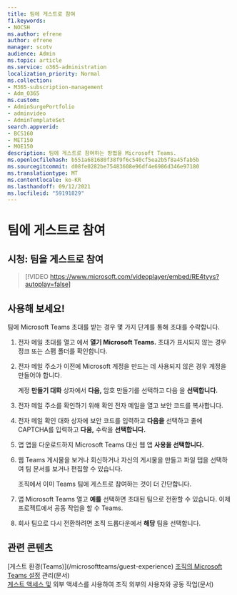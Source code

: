 ```yaml
---
title: 팀에 게스트로 참여
f1.keywords:
- NOCSH
ms.author: efrene
author: efrene
manager: scotv
audience: Admin
ms.topic: article
ms.service: o365-administration
localization_priority: Normal
ms.collection:
- M365-subscription-management
- Adm_O365
ms.custom:
- AdminSurgePortfolio
- adminvideo
- AdminTemplateSet
search.appverid:
- BCS160
- MET150
- MOE150
description: 팀에 게스트로 참여하는 방법을 Microsoft Teams.
ms.openlocfilehash: b551a681680f38f9f6c540cf5ea2b5f8a45fab5b
ms.sourcegitcommit: d08fe0282be75483608e96df4e6986d346e97180
ms.translationtype: MT
ms.contentlocale: ko-KR
ms.lasthandoff: 09/12/2021
ms.locfileid: "59191829"
---
```

# <a name="join-a-team-as-a-guest"></a>팀에 게스트로 참여

## <a name="watch-join-a-team-as-a-guest"></a>시청: 팀을 게스트로 참여

> [!VIDEO https://www.microsoft.com/videoplayer/embed/RE4tyys?autoplay=false]

## <a name="try-it"></a>사용해 보세요!

팀에 Microsoft Teams 초대를 받는 경우 몇 가지 단계를 통해 초대를 수락합니다.

1. 전자 메일 초대를 열고 에서 **열기 Microsoft Teams.** 초대가 표시되지 않는 경우 정크 또는 스팸 폴더를 확인합니다.
  1. 전자 메일 주소가 이전에 Microsoft 계정을 만드는 데 사용되지 않은 경우 계정을 만들어야 합니다.

     계정 **만들기 대화** 상자에서 **다음,** 암호 만들기를 선택하고 다음 을 **선택합니다.**
  1. 전자 메일 주소를 확인하기 위해 확인 전자 메일을 열고 보안 코드를 복사합니다.
  1. 전자 메일 확인  대화 상자에 보안 코드를 입력하고 **다음을** 선택하고 줄에 CAPTCHA를 입력하고  **다음,** 수락을 **선택합니다.**
1. 앱 앱을 다운로드하지 Microsoft Teams 대신 웹 앱 **사용을 선택합니다.**
1. 웹 Teams 게시물을 보거나 회신하거나 자신의 게시물을 만들고 파일 탭을  선택하여 팀 문서를 보거나 편집할 수 있습니다.

    조직에서 이미 Teams 팀에 게스트로 참여하는 것이 더 간단합니다.

1. 앱 Microsoft Teams 열고 **예를** 선택하면 초대된 팀으로 전환할 수 있습니다.  이제 프로젝트에서 공동 작업을 할 수 Teams.
1. 회사 팀으로 다시 전환하려면 조직 드롭다운에서  **해당**  팀을 선택합니다.

## <a name="related-content"></a>관련 콘텐츠

[게스트 환경(Teams)\](/microsoftteams/guest-experience)
[조직의 Microsoft Teams 설정](/microsoftteams/enable-features-office-365) 관리(문서)\
[게스트 액세스 및](/microsoftteams/communicate-with-users-from-other-organizations) 외부 액세스를 사용하여 조직 외부의 사용자와 공동 작업(문서)
